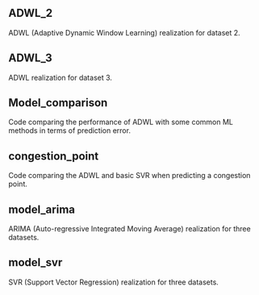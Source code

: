 ## ADWL_2
ADWL (Adaptive Dynamic Window Learning) realization for dataset 2.
## ADWL_3
ADWL realization for dataset 3.
## Model_comparison
Code comparing the performance of ADWL with some common ML methods in terms of prediction error.
## congestion_point
Code comparing the ADWL and basic SVR when predicting a congestion point.
## model_arima
ARIMA (Auto-regressive Integrated Moving Average) realization for three datasets.
## model_svr
SVR (Support Vector Regression) realization for three datasets.
